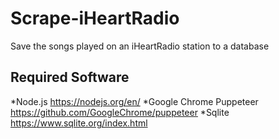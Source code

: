 # Scrape-iHeartRadio
Save the songs played on an iHeartRadio station to a database
## Required Software
*Node.js https://nodejs.org/en/
*Google Chrome Puppeteer https://github.com/GoogleChrome/puppeteer
*Sqlite https://www.sqlite.org/index.html
